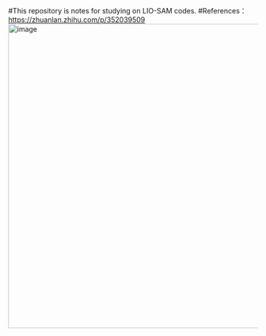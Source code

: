 #This repository is notes for studying on LIO-SAM codes.
#References：https://zhuanlan.zhihu.com/p/352039509
<img width="616" alt="image" src="https://github.com/user-attachments/assets/c538eba7-0464-4726-bd63-31e901118f15" />
